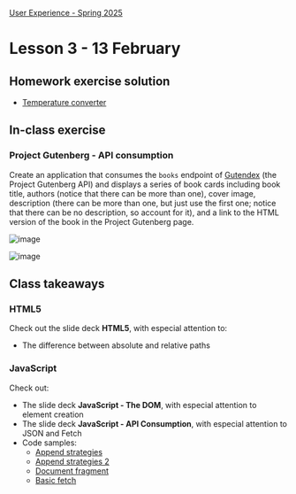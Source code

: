 [User Experience - Spring 2025](https://github.com/arturomorarioja-kea/WD_UX_F25/blob/main/README.md)

# Lesson 3 - 13 February

[-> Food Repo. Style: lateral margins. Form submit button cursor pointer on hover. Dialog instead of alert. Then make the about page a dialog. Fetch recipes]: #

## Homework exercise solution
- [Temperature converter](https://github.com/arturomorarioja/kea_js_temperature_converter_solution)

## In-class exercise

### Project Gutenberg - API consumption
Create an application that consumes the `books` endpoint of [Gutendex](https://gutendex.com/) (the Project Gutenberg API) and displays a series of book cards including book title, authors (notice that there can be more than one), cover image, description (there can be more than one, but just use the first one; notice that there can be no description, so account for it), and a link to the HTML version of the book in the Project Gutenberg page.

![image](https://github.com/user-attachments/assets/b4f998ca-b38f-4b34-8834-408653ce2729)

![image](https://github.com/user-attachments/assets/8f07ebae-4446-4482-b4ae-dd62c8a4caff)

[Proposed solution(https://github.com/arturomorarioja/js_project_gutenberg)]: #

## Class takeaways

### HTML5
Check out the slide deck **HTML5**, with especial attention to:
- The difference between absolute and relative paths

### JavaScript
Check out:
- The slide deck **JavaScript - The DOM**, with especial attention to element creation
- The slide deck **JavaScript - API Consumption**, with especial attention to JSON and Fetch
- Code samples:
  - [Append strategies](https://github.com/arturomorarioja/js_append_strategies)
  - [Append strategies 2](https://github.com/arturomorarioja/js_append_strategies_v2)
  - [Document fragment](https://codepen.io/arturomorarioja/pen/QwLaVMj)
  - [Basic fetch](https://github.com/arturomorarioja/js_basic_fetch)

[## Homework]: #

[### Information Architecture]: #
[- Check out the slides on **IA Navigation and Wayfinding**, with especial attention to:]: #
[  - Navigation structures]: #
[  - Wayfinding methods (breadcrumbs, URL structures, CTAs, landmarks and mega menus)]: #
[- Do the following exercise in groups of 4 students:]: #
[  - Find at least one website example of each one of the following wayfinding resources:]: #
[    - Breadcrumbs]: #
[    - URL structures]: #
[    - Calls to action]: #
[    - Consistency in the use of landmarks]: #
[    - Mega menus]: #
[  - Show your findings to the class next week]: #

[### First Mandatory Assignment(https://kea-fronter.itslearning.com/LearningToolElement/ViewLearningToolElement.aspx?LearningToolElementId=1344451)]: #
[- Do the *Music CDs* exercise(https://kea-fronter.itslearning.com/LearningToolElement/ViewLearningToolElement.aspx?LearningToolElementId=1344535). When submitting, specify whether you want individual feedback]: #
[- Start working on the *API consumption* exercise(https://kea-fronter.itslearning.com/LearningToolElement/ViewLearningToolElement.aspx?LearningToolElementId=1344536). Take the following into account]: #
[  - You need to sign up to TMDB(https://www.themoviedb.org/signup) (The Movie DataBase) in order to get an API key]: #
[  - Find the endpoints you need in TMDB's API Reference(https://developer.themoviedb.org/reference/intro/getting-started):]: #
[!image(https://github.com/user-attachments/assets/45b18cd9-aca3-4b46-bfa2-a90e44dd8bad)]: #
[  - Before implementing the corresponding `fetch()` requests, read each endpoint's documentation in the central and right side of the page]: #
[  - Try to optimize your code so that you do not need to make four independent `fetch()` requests]: #
